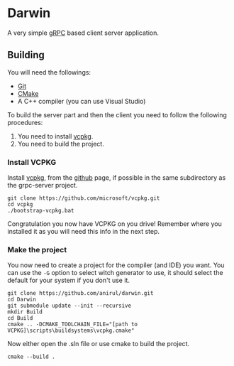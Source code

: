 # Darwin

A very simple [gRPC](https://grpc.io) based client server application.

## Building

You will need the followings:

- [Git](https://git-scm.com/)
- [CMake](https://cmake.org/)
- A C++ compiler (you can use Visual Studio)

To build the server part and then the client you need to follow the following procedures:

1. You need to install [vcpkg](https://vcpkg.io/en/).
2. You need to build the project.

### Install VCPKG

Install [vcpkg](https://vcpkg.io/en/), from the [github](https://github.com/microsoft/vcpkg) page, if possible in the same subdirectory as the grpc-server project.

```pwsh
git clone https://github.com/microsoft/vcpkg.git
cd vcpkg
./bootstrap-vcpkg.bat
```

Congratulation you now have VCPKG on you drive! Remember where you installed it as you will need this info in the next step.

### Make the project

You now need to create a project for the compiler (and IDE) you want. You can use the `-G` option to select witch generator to use, it should select the default for your system if you don't use it.

```pwsh
git clone https://github.com/anirul/darwin.git
cd Darwin
git submodule update --init --recursive
mkdir Build
cd Build
cmake .. -DCMAKE_TOOLCHAIN_FILE="[path to VCPKG]\scripts\buildsystems\vcpkg.cmake"
```

Now either open the .sln file or use cmake to build the project.

```pwsh
cmake --build .
```
